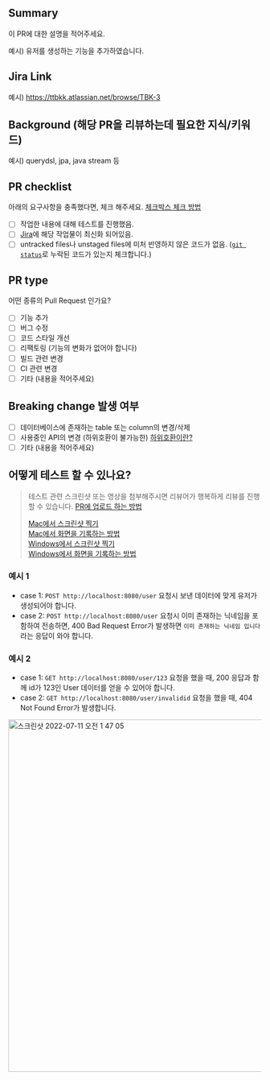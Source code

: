 ## Summary
이 PR에 대한 설명을 적어주세요.

예시) 유저를 생성하는 기능을 추가하였습니다.

## Jira Link
예시) https://ttbkk.atlassian.net/browse/TBK-3

## Background (해당 PR을 리뷰하는데 필요한 지식/키워드)
예시) querydsl, jpa, java stream 등

## PR checklist
아래의 요구사항을 충족했다면, 체크 해주세요.
[체크박스 체크 방법](https://www.markdownguide.org/extended-syntax/#task-lists)

- [ ] 작업한 내용에 대해 테스트를 진행했음.
- [ ] [Jira](https://ttbkk.atlassian.net/jira/software/c/projects/TBK/boards/1)에 해당 작업물이 최신화 되어있음.
- [ ] untracked files나 unstaged files에 미처 반영하지 않은 코드가 없음. ([`git status`](https://git-scm.com/book/ko/v2/Git%EC%9D%98-%EA%B8%B0%EC%B4%88-%EC%88%98%EC%A0%95%ED%95%98%EA%B3%A0-%EC%A0%80%EC%9E%A5%EC%86%8C%EC%97%90-%EC%A0%80%EC%9E%A5%ED%95%98%EA%B8%B0)로 누락된 코드가 있는지 체크합니다.)

## PR type
어떤 종류의 Pull Request 인가요?

- [ ] 기능 추가
- [ ] 버그 수정
- [ ] 코드 스타일 개선
- [ ] 리팩토링 (기능의 변화가 없어야 합니다)
- [ ] 빌드 관련 변경
- [ ] CI 관련 변경
- [ ] 기타 (내용을 적어주세요)

## Breaking change 발생 여부
- [ ] 데이터베이스에 존재하는 table 또는 column의 변경/삭제
- [ ] 사용중인 API의 변경 (하위호환이 불가능한) [하위호환이란?](https://namu.wiki/w/%ED%95%98%EC%9C%84%20%ED%98%B8%ED%99%98)
- [ ] 기타 (내용을 적어주세요)

## 어떻게 테스트 할 수 있나요?

> 테스트 관련 스크린샷 또는 영상을 첨부해주시면 리뷰어가 행복하게 리뷰를 진행할 수 있습니다. [PR에 업로드 하는 방법](https://www.seancdavis.com/posts/three-ways-to-add-image-to-github-readme/)
>
> [Mac에서 스크린샷 찍기](https://support.apple.com/ko-kr/HT201361)<br>
> [Mac에서 화면을 기록하는 방법](https://support.apple.com/ko-kr/HT208721)<br>
> [Windows에서 스크린샷 찍기](https://support.microsoft.com/ko-kr/windows/%EC%BA%A1%EC%B2%98-%EB%8F%84%EA%B5%AC%EB%A5%BC-%EC%82%AC%EC%9A%A9%ED%95%98%EC%97%AC-%EC%8A%A4%ED%81%AC%EB%A6%B0%EC%83%B7-%EC%BA%A1%EC%B2%98-00246869-1843-655f-f220-97299b865f6b)<br>
> [Windows에서 화면을 기록하는 방법](https://support.xbox.com/ko-KR/help/friends-social-activity/share-socialize/record-game-clips-game-bar-windows-10)

### 예시 1
- case 1: `POST http://localhost:8080/user` 요청시 보낸 데이터에 맞게 유저가 생성되어야 합니다.
- case 2: `POST http://localhost:8080/user` 요청시 이미 존재하는 닉네임을 포함하여 전송하면, 400 Bad Request Error가 발생하면 `이미 존재하는 닉네임 입니다` 라는 응답이 와야 합니다.

### 예시 2
- case 1: `GET http://localhost:8080/user/123` 요청을 했을 때, 200 응답과 함께 id가 123인 User 데이터를 얻을 수 있어야 합니다.
- case 2: `GET http://localhost:8080/user/invalidid` 요청을 했을 때, 404 Not Found Error가 발생합니다.

<img width="700" alt="스크린샷 2022-07-11 오전 1 47 05" src="https://user-images.githubusercontent.com/34048253/178154105-4b90ef01-e724-4e5d-a8ee-b7d384662ba2.png">
